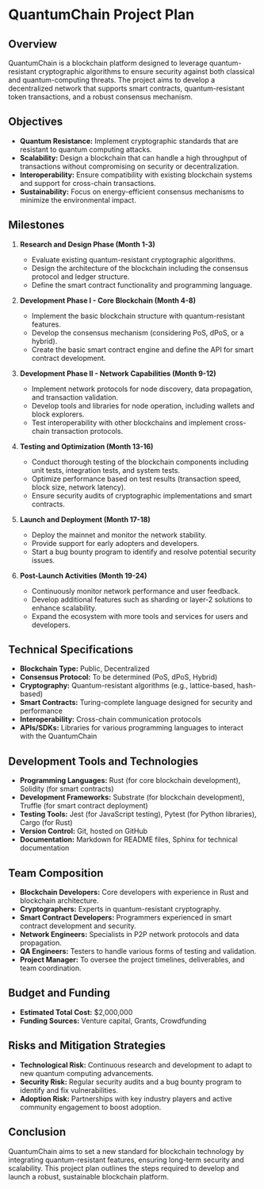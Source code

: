 # QuantumChain Project Plan

## Overview

QuantumChain is a blockchain platform designed to leverage quantum-resistant cryptographic algorithms to ensure security against both classical and quantum-computing threats. The project aims to develop a decentralized network that supports smart contracts, quantum-resistant token transactions, and a robust consensus mechanism.

## Objectives

- **Quantum Resistance:** Implement cryptographic standards that are resistant to quantum computing attacks.
- **Scalability:** Design a blockchain that can handle a high throughput of transactions without compromising on security or decentralization.
- **Interoperability:** Ensure compatibility with existing blockchain systems and support for cross-chain transactions.
- **Sustainability:** Focus on energy-efficient consensus mechanisms to minimize the environmental impact.

## Milestones

1. **Research and Design Phase (Month 1-3)**
   - Evaluate existing quantum-resistant cryptographic algorithms.
   - Design the architecture of the blockchain including the consensus protocol and ledger structure.
   - Define the smart contract functionality and programming language.

2. **Development Phase I - Core Blockchain (Month 4-8)**
   - Implement the basic blockchain structure with quantum-resistant features.
   - Develop the consensus mechanism (considering PoS, dPoS, or a hybrid).
   - Create the basic smart contract engine and define the API for smart contract development.

3. **Development Phase II - Network Capabilities (Month 9-12)**
   - Implement network protocols for node discovery, data propagation, and transaction validation.
   - Develop tools and libraries for node operation, including wallets and block explorers.
   - Test interoperability with other blockchains and implement cross-chain transaction protocols.

4. **Testing and Optimization (Month 13-16)**
   - Conduct thorough testing of the blockchain components including unit tests, integration tests, and system tests.
   - Optimize performance based on test results (transaction speed, block size, network latency).
   - Ensure security audits of cryptographic implementations and smart contracts.

5. **Launch and Deployment (Month 17-18)**
   - Deploy the mainnet and monitor the network stability.
   - Provide support for early adopters and developers.
   - Start a bug bounty program to identify and resolve potential security issues.

6. **Post-Launch Activities (Month 19-24)**
   - Continuously monitor network performance and user feedback.
   - Develop additional features such as sharding or layer-2 solutions to enhance scalability.
   - Expand the ecosystem with more tools and services for users and developers.

## Technical Specifications

- **Blockchain Type:** Public, Decentralized
- **Consensus Protocol:** To be determined (PoS, dPoS, Hybrid)
- **Cryptography:** Quantum-resistant algorithms (e.g., lattice-based, hash-based)
- **Smart Contracts:** Turing-complete language designed for security and performance
- **Interoperability:** Cross-chain communication protocols
- **APIs/SDKs:** Libraries for various programming languages to interact with the QuantumChain

## Development Tools and Technologies

- **Programming Languages:** Rust (for core blockchain development), Solidity (for smart contracts)
- **Development Frameworks:** Substrate (for blockchain development), Truffle (for smart contract deployment)
- **Testing Tools:** Jest (for JavaScript testing), Pytest (for Python libraries), Cargo (for Rust)
- **Version Control:** Git, hosted on GitHub
- **Documentation:** Markdown for README files, Sphinx for technical documentation

## Team Composition

- **Blockchain Developers:** Core developers with experience in Rust and blockchain architecture.
- **Cryptographers:** Experts in quantum-resistant cryptography.
- **Smart Contract Developers:** Programmers experienced in smart contract development and security.
- **Network Engineers:** Specialists in P2P network protocols and data propagation.
- **QA Engineers:** Testers to handle various forms of testing and validation.
- **Project Manager:** To oversee the project timelines, deliverables, and team coordination.

## Budget and Funding

- **Estimated Total Cost:** $2,000,000
- **Funding Sources:** Venture capital, Grants, Crowdfunding

## Risks and Mitigation Strategies

- **Technological Risk:** Continuous research and development to adapt to new quantum computing advancements.
- **Security Risk:** Regular security audits and a bug bounty program to identify and fix vulnerabilities.
- **Adoption Risk:** Partnerships with key industry players and active community engagement to boost adoption.

## Conclusion

QuantumChain aims to set a new standard for blockchain technology by integrating quantum-resistant features, ensuring long-term security and scalability. This project plan outlines the steps required to develop and launch a robust, sustainable blockchain platform.